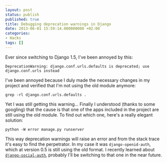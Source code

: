 ```yaml
---
layout: post
status: publish
published: true
title: Debugging deprecation warnings in Django
date: 2013-06-01 15:59:14.000000000 +02:00
categories:
- Hacks
tags: []
---
```

Ever since switching to Django 1.5, I've been annoyed by this:

```
DeprecationWarning: django.conf.urls.defaults is deprecated; use django.conf.urls instead
```

I've been annoyed because I duly made the necessary changes in my project and verified that I'm not using the old module anymore:

```
grep -rl django.conf.urls.defaults .
```

Yet I was still getting this warning... Finally I understood (thanks to some googling) that the cause is that one of the apps included in the project are still using the old module. To find out which one, here's a really elegant solution:

```
python -W error manage.py runserver
```

This way deprecation warnings will raise an error and from the stack trace it's easy to find the perpetrator. In my case it was `django-openid-auth`, which at version 0.5 is still using the old format. I recently learned about [`django-social-auth`](https://github.com/omab/django-social-auth), probably I'll be switching to that one in the near future.
